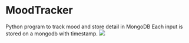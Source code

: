 # MoodTracker
Python program to track mood and store detail in MongoDB
Each input is stored on a mongodb with timestamp.
<img src="https://user-images.githubusercontent.com/42364210/102044175-4a262980-3dfc-11eb-8d14-7975c4d2db2e.png?sanitize=true">
